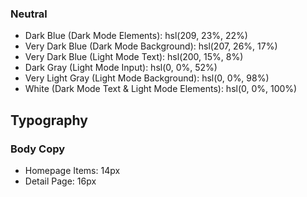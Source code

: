 ### Neutral

-  Dark Blue (Dark Mode Elements): hsl(209, 23%, 22%)
-  Very Dark Blue (Dark Mode Background): hsl(207, 26%, 17%)
-  Very Dark Blue (Light Mode Text): hsl(200, 15%, 8%)
-  Dark Gray (Light Mode Input): hsl(0, 0%, 52%)
-  Very Light Gray (Light Mode Background): hsl(0, 0%, 98%)
-  White (Dark Mode Text & Light Mode Elements): hsl(0, 0%, 100%)

## Typography

### Body Copy

-  Homepage Items: 14px
-  Detail Page: 16px
